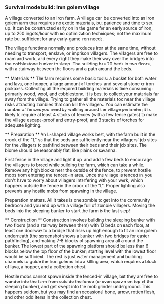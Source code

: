 ### Survival mode build: Iron golem village
A village converted to an iron farm.
A village can be converted into an iron golem farm that requires no exotic materials, but patience and time to set up. It can be constructed early on in the game for an early source of iron, up to 200 ingots/hour with no optimization techniques; not the maximum rate but sufficient for any early-game iron needs.

The village functions normally and produces iron at the same time, without needing to transport, enslave, or imprison villagers. The villagers are free to roam and work, and every night they make their way over the bridges into the cobblestone bunker to sleep. The building has 20 beds in two floors, with a stairway between the floors and a path around the beds. 

** Materials **
The farm requires some basic tools: a bucket for both water and lava, one hopper, a large amount of torches, and several stone or iron pickaxes. Collecting all the required building materials is time consuming: primarily wood, wool, and cobblestone. It is best to collect your materials far away from the village. Trying to gather all the materials too near the village risks attracting zombies that can kill the villagers. You can estimate the number of fences you need by walking around the village perimeter; it is likely to require at least 4 stacks of fences (with a few fence gates) to make the village escape-proof and entry-proof, and 3 stacks of torches for adequate lighting. 

** Preparation **
An L-shaped village works best, with the farm built in the crook of the "L" so that the beds are sufficiently near the villagers' job sites for the villagers to pathfind between their beds and their job sites. The biome should be reasonably flat, like plains or savanna.

First fence in the village and light it up, and add a few beds to encourage the villagers to breed while building the farm, which can take a while. Remove any high blocks near the outside of the fence, to prevent hostile mobs from entering the fenced-in area. Once the village is fenced in, you don't have to worry about villagers interfering with your work, which happens outside the fence in the crook of the "L". Proper lighting also prevents any hostile mobs from spawning in the village.

Preparation matters. All it takes is one zombie to get into the community bedroom and you end up with a village full of zombie villagers. Moving the beds into the sleeping bunker to start the farm is the last step!

** Construction **
Construction involves building the sleeping bunker with two floors (and a stairway between them) with 10 beds on each floor, at least one doorway to a bridge that rises up high enough to fit an iron golem underneath (the screenshot shows a bunker with two bridges for easier pathfinding), and making 7-8 blocks of spawning area all around the bunker. The lowest part of the spawning platform should be less than 6 blocks below the top floor of the bunker; starting level with the lowest floor would be sufficient. The rest is just water management and building channels to guide the iron golems into a killing area, which requires a block of lava, a hopper, and a collection chest.

Hostile mobs cannot spawn inside the fenced-in village, but they are free to wander into the farm from outside the fence (or even spawn on top of the sleeping bunker), and get swept into the mob grinder underground. This happens seldom, but you may find an occasional bone, arrow, rotten flesh, and other odd items in the collection chest.


